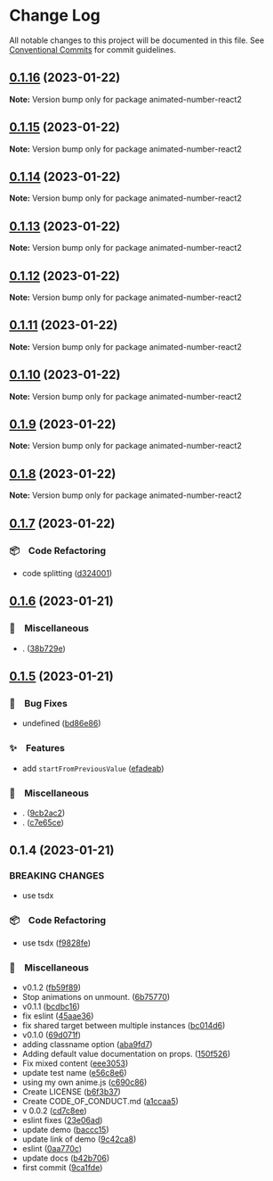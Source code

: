 # Change Log

All notable changes to this project will be documented in this file.
See [Conventional Commits](https://conventionalcommits.org) for commit guidelines.

## [0.1.16](https://github.com/bluelovers/animated-number-react/compare/animated-number-react2@0.1.15...animated-number-react2@0.1.16) (2023-01-22)

**Note:** Version bump only for package animated-number-react2





## [0.1.15](https://github.com/bluelovers/animated-number-react/compare/animated-number-react2@0.1.14...animated-number-react2@0.1.15) (2023-01-22)

**Note:** Version bump only for package animated-number-react2





## [0.1.14](https://github.com/bluelovers/animated-number-react/compare/animated-number-react2@0.1.13...animated-number-react2@0.1.14) (2023-01-22)

**Note:** Version bump only for package animated-number-react2





## [0.1.13](https://github.com/bluelovers/animated-number-react/compare/animated-number-react2@0.1.12...animated-number-react2@0.1.13) (2023-01-22)

**Note:** Version bump only for package animated-number-react2





## [0.1.12](https://github.com/bluelovers/animated-number-react/compare/animated-number-react2@0.1.11...animated-number-react2@0.1.12) (2023-01-22)

**Note:** Version bump only for package animated-number-react2





## [0.1.11](https://github.com/bluelovers/animated-number-react/compare/animated-number-react2@0.1.10...animated-number-react2@0.1.11) (2023-01-22)

**Note:** Version bump only for package animated-number-react2





## [0.1.10](https://github.com/bluelovers/animated-number-react/compare/animated-number-react2@0.1.9...animated-number-react2@0.1.10) (2023-01-22)

**Note:** Version bump only for package animated-number-react2





## [0.1.9](https://github.com/bluelovers/animated-number-react/compare/animated-number-react2@0.1.8...animated-number-react2@0.1.9) (2023-01-22)

**Note:** Version bump only for package animated-number-react2





## [0.1.8](https://github.com/bluelovers/animated-number-react/compare/animated-number-react2@0.1.7...animated-number-react2@0.1.8) (2023-01-22)

**Note:** Version bump only for package animated-number-react2





## [0.1.7](https://github.com/bluelovers/animated-number-react/compare/animated-number-react2@0.1.6...animated-number-react2@0.1.7) (2023-01-22)



### 📦　Code Refactoring

* code splitting ([d324001](https://github.com/bluelovers/animated-number-react/commit/d324001bde004c5114a67844f08554e15ea0d3b2))



## [0.1.6](https://github.com/bluelovers/animated-number-react/compare/animated-number-react2@0.1.5...animated-number-react2@0.1.6) (2023-01-21)



### 🔖　Miscellaneous

* . ([38b729e](https://github.com/bluelovers/animated-number-react/commit/38b729e5d1fa79fd7b312a426d2cf7cb0c2beab1))



## [0.1.5](https://github.com/bluelovers/animated-number-react/compare/animated-number-react2@0.1.4...animated-number-react2@0.1.5) (2023-01-21)



### 🐛　Bug Fixes

* undefined ([bd86e86](https://github.com/bluelovers/animated-number-react/commit/bd86e8678f1199b33d3b43815fd50c0b70044029))


### ✨　Features

* add `startFromPreviousValue` ([efadeab](https://github.com/bluelovers/animated-number-react/commit/efadeabdf26a8f66295667518352105a2326ee02))


### 🔖　Miscellaneous

* . ([9cb2ac2](https://github.com/bluelovers/animated-number-react/commit/9cb2ac2c6e71c7b26e386cb4a7d121a31fbac2c1))
* . ([c7e65ce](https://github.com/bluelovers/animated-number-react/commit/c7e65ce557a13ba4ca58c3ae9ba4dfdeed936958))



## 0.1.4 (2023-01-21)


### BREAKING CHANGES

* use tsdx



### 📦　Code Refactoring

* use tsdx ([f9828fe](https://github.com/bluelovers/animated-number-react/commit/f9828fe22063958b81aadd08266da972bfc46e90))


### 🔖　Miscellaneous

* v0.1.2 ([fb59f89](https://github.com/bluelovers/animated-number-react/commit/fb59f89b01f27bd889367e4bb2bf9cd481846433))
* Stop animations on unmount. ([6b75770](https://github.com/bluelovers/animated-number-react/commit/6b757705fc38f59d22bba514a87ede38c37256e2))
* v0.1.1 ([bcdbc16](https://github.com/bluelovers/animated-number-react/commit/bcdbc168ccf90434941d549564dd275232892eb7))
* fix eslint ([45aae36](https://github.com/bluelovers/animated-number-react/commit/45aae3697e7981d644758f85fe3155551c165cd4))
* fix shared target between multiple instances ([bc014d6](https://github.com/bluelovers/animated-number-react/commit/bc014d60999bbfa6186026d642f6f5ad0ab7d123))
* v0.1.0 ([69d071f](https://github.com/bluelovers/animated-number-react/commit/69d071fb5c4a3b3ff7f9841c7b78a32199dfda2c))
* adding classname option ([aba9fd7](https://github.com/bluelovers/animated-number-react/commit/aba9fd7019431cd437aa96580ed7b9c73cc5b259))
* Adding default value documentation on props. ([150f526](https://github.com/bluelovers/animated-number-react/commit/150f526d05873f5e217a034c0d7617aef25353e2))
* Fix mixed content ([eee3053](https://github.com/bluelovers/animated-number-react/commit/eee30533f69fab93206e495e4b5f2f11b4ffe75a))
* update test name ([e56c8e6](https://github.com/bluelovers/animated-number-react/commit/e56c8e6e1d84a1d691e8edf0f79efe1439a878cf))
* using my own anime.js ([c690c86](https://github.com/bluelovers/animated-number-react/commit/c690c866be612d1cf628bbfccb815e8aba293aaa))
* Create LICENSE ([b6f3b37](https://github.com/bluelovers/animated-number-react/commit/b6f3b37b17324a241432637353f0e5949e70bee2))
* Create CODE_OF_CONDUCT.md ([a1ccaa5](https://github.com/bluelovers/animated-number-react/commit/a1ccaa5b3311ae8c6c6246bc6f2ca3579c606d29))
* v 0.0.2 ([cd7c8ee](https://github.com/bluelovers/animated-number-react/commit/cd7c8ee3c1f3ddb928287c702a013ab6e8459d26))
* eslint fixes ([23e06ad](https://github.com/bluelovers/animated-number-react/commit/23e06ade6406099e4334ec077564d2898a72af3d))
* update demo ([baccc15](https://github.com/bluelovers/animated-number-react/commit/baccc155cfc3f08b970d1a8a52db2ab71a693169))
* update link of demo ([9c42ca8](https://github.com/bluelovers/animated-number-react/commit/9c42ca88b44ce043c5354a61ff5413404e9d7376))
* eslint ([0aa770c](https://github.com/bluelovers/animated-number-react/commit/0aa770c27b29e47b171ed7920664f5a632e829d5))
* update docs ([b42b706](https://github.com/bluelovers/animated-number-react/commit/b42b706e38a77dfa8037af3e34a94be6f3b0c3cf))
* first commit ([9ca1fde](https://github.com/bluelovers/animated-number-react/commit/9ca1fdece832091ced85a33a1416f76dc9ad2804))
